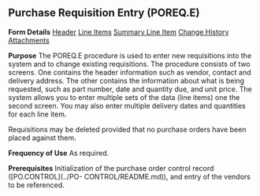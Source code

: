 ## Purchase Requisition Entry (POREQ.E)
<PageHeader />

**Form Details**
[Header](../POREQ-E-1/README.md)
[Line Items](../POREQ-E-2/README.md)
[Summary Line Item](../POREQ-E-3/README.md)
[Change History](../POREQ-E-4/README.md)
[Attachments](../POREQ-E-5/README.md)

**Purpose**
The POREQ.E procedure is used to enter new requisitions into the system and to
change existing requisitions. The procedure consists of two screens. One
contains the header information such as vendor, contact and delivery address.
The other contains the information about what is being requested, such as part
number, date and quantity due, and unit price. The system allows you to enter
multiple sets of the data (line items) one the second screen. You may also
enter multiple delivery dates and quantities for each line item.

Requisitions may be deleted provided that no purchase orders have been placed
against them.

**Frequency of Use**
As required.

**Prerequisites**
Initialization of the purchase order control record ([PO.CONTROL](../PO-
CONTROL/README.md)), and entry of the vendors to be referenced.

<badge text= "Version 8.10.57 " vertical="middle" />

<PageFooter />

